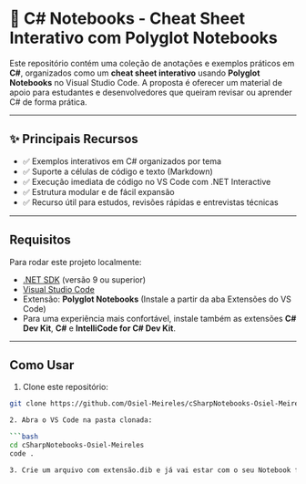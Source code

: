 # 📘 C# Notebooks - Cheat Sheet Interativo com Polyglot Notebooks

Este repositório contém uma coleção de anotações e exemplos práticos em **C#**, organizados como um **cheat sheet interativo** usando **Polyglot Notebooks** no Visual Studio Code. A proposta é oferecer um material de apoio para estudantes e desenvolvedores que queiram revisar ou aprender C# de forma prática.

---

## ✨ Principais Recursos

- ✅ Exemplos interativos em C# organizados por tema
- ✅ Suporte a células de código e texto (Markdown)
- ✅ Execução imediata de código no VS Code com .NET Interactive
- ✅ Estrutura modular e de fácil expansão
- ✅ Recurso útil para estudos, revisões rápidas e entrevistas técnicas

---

## Requisitos

Para rodar este projeto localmente:

- [.NET SDK](https://dotnet.microsoft.com/en-us/download) (versão 9 ou superior)
- [Visual Studio Code](https://code.visualstudio.com/)
- Extensão: **Polyglot Notebooks** (Instale a partir da aba Extensões do VS Code)
- Para uma experiência mais confortável, instale também as extensões **C# Dev Kit**, **C#** e **IntelliCode for C# Dev Kit**.

---

## Como Usar

1. Clone este repositório:

```bash
git clone https://github.com/Osiel-Meireles/cSharpNotebooks-Osiel-Meireles.git

2. Abra o VS Code na pasta clonada:

```bash
cd cSharpNotebooks-Osiel-Meireles
code .

3. Crie um arquivo com extensão.dib e já vai estar com o seu Notebook funcionando!
